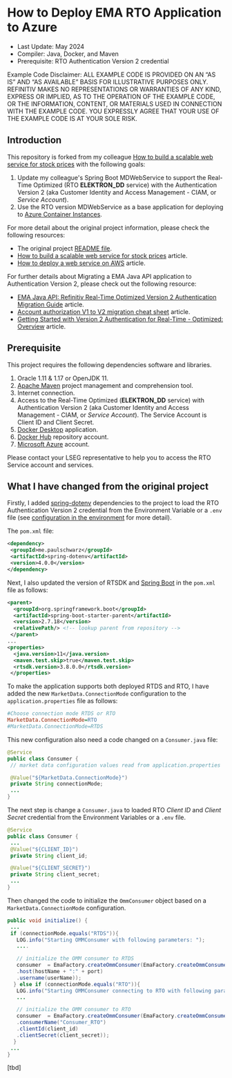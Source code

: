 # How to Deploy EMA RTO Application to Azure

- Last Update: May 2024
- Compiler: Java, Docker, and Maven
- Prerequisite: RTO Authentication Version 2 credential

Example Code Disclaimer:
ALL EXAMPLE CODE IS PROVIDED ON AN “AS IS” AND “AS AVAILABLE” BASIS FOR ILLUSTRATIVE PURPOSES ONLY. REFINITIV MAKES NO REPRESENTATIONS OR WARRANTIES OF ANY KIND, EXPRESS OR IMPLIED, AS TO THE OPERATION OF THE EXAMPLE CODE, OR THE INFORMATION, CONTENT, OR MATERIALS USED IN CONNECTION WITH THE EXAMPLE CODE. YOU EXPRESSLY AGREE THAT YOUR USE OF THE EXAMPLE CODE IS AT YOUR SOLE RISK.

## Introduction

This repository is forked from my colleague [How to build a scalable web service for stock prices](https://github.com/LSEG-API-Samples/Article.RTSDK.Java.MDWebService) with the following goals:

1. Update my colleague's Spring Boot MDWebService to support the Real-Time Optimized (RTO **ELEKTRON_DD** service) with the Authentication Version 2 (aka Customer Identity and Access Management - CIAM, or *Service Account*).
2. Use the RTO version MDWebService as a base application for deploying to [Azure Container Instances](https://azure.microsoft.com/en-us/products/container-instances).

For more detail about the original project information, please check the following resources:

- The original project [README file](https://github.com/LSEG-API-Samples/Article.RTSDK.Java.MDWebService/blob/main/README.md).
- [How to build a scalable web service for stock prices](https://developers.lseg.com/en/article-catalog/article/scalable-web-service-for-stock) article.
- [How to deploy a web service on AWS](https://developers.lseg.com/en/article-catalog/article/how-to-deply-a-web-service-on-aws) article.


For further details about Migrating a EMA Java API application to Authentication Version 2, please check out the following resource:

- [EMA Java API: Refinitiv Real-Time Optimized Version 2 Authentication Migration Guide](https://developers.lseg.com/en/article-catalog/article/ema-java-api-real-time-optimized-version-2-authentication-migration-guide) article.
- [Account authorization V1 to V2 migration cheat sheet](https://developers.lseg.com/en/article-catalog/article/account-authorization-v1-to-v2-migration-cheat-sheet) article.
- [Getting Started with Version 2 Authentication for Real-Time - Optimized: Overview](https://developers.lseg.com/en/article-catalog/article/getting-started-with-version-2-authentication-for-refinitiv-real) article.

## Prerequisite

This project requires the following dependencies software and libraries.

1. Oracle 1.11 & 1.17 or OpenJDK 11.
2. [Apache Maven](https://maven.apache.org/) project management and comprehension tool.
3. Internet connection.  
4. Access to the Real-Time Optimized (**ELEKTRON_DD** service) with Authentication Version 2 (aka Customer Identity and Access Management - CIAM, or *Service Account*). The Service Account is Client ID and Client Secret.
5. [Docker Desktop](https://www.docker.com/products/docker-desktop/) application.
6. [Docker Hub](https://hub.docker.com/) repository account.
7. [Microsoft Azure](https://azure.microsoft.com/en-us/) account.

Please contact your LSEG representative to help you to access the RTO Service account and services.

## What I have changed from the original project

Firstly, I added [spring-dotenv](https://github.com/paulschwarz/spring-dotenv) dependencies to the project to load the RTO Authentication Version 2 credential from the Environment Variable or a ```.env``` file (see [configuration in the environment](https://12factor.net/config) for more detail).

The ```pom.xml``` file:

```xml
<dependency>
 <groupId>me.paulschwarz</groupId>
 <artifactId>spring-dotenv</artifactId>
 <version>4.0.0</version>
</dependency>
```

Next, I also updated the version of RTSDK and [Spring Boot](https://spring.io/projects/spring-boot/) in the ```pom.xml``` file as follows:

```xml
<parent>
  <groupId>org.springframework.boot</groupId>
  <artifactId>spring-boot-starter-parent</artifactId>
  <version>2.7.18</version>
  <relativePath/> <!-- lookup parent from repository -->
 </parent>
...
<properties>
  <java.version>11</java.version>
  <maven.test.skip>true</maven.test.skip>
  <rtsdk.version>3.8.0.0</rtsdk.version>
 </properties>
```

To make the application supports both deployed RTDS and RTO, I have added the new ```MarketData.ConnectionMode``` configuration to the ```application.properties``` file as follows:

```ini
#Choose connection mode RTDS or RTO
MarketData.ConnectionMode=RTO
#MarketData.ConnectionMode=RTDS
```

This new configuration also need a code changed on a ```Consumer.java``` file:

```java
@Service
public class Consumer {
 // market data configuration values read from application.properties

 @Value("${MarketData.ConnectionMode}")
 private String connectionMode;
 ...
}
```

The next step is change a ```Consumer.java``` to loaded RTO *Client ID* and *Client Secret* credential from the Environment Variables or a ```.env``` file.

```java
@Service
public class Consumer {
 ...
 @Value("${CLIENT_ID}")
 private String client_id;

 @Value("${CLIENT_SECRET}")
 private String client_secret;
 ...
}
```

Then changed the code to initialize the ```OmmConsumer``` object based on a ```MarketData.ConnectionMode``` configuration.

```java
public void initialize() {
 ...
 if (connectionMode.equals("RTDS")){
   LOG.info("Starting OMMConsumer with following parameters: ");
   ....

   // initialize the OMM consumer to RTDS
   consumer  = EmaFactory.createOmmConsumer(EmaFactory.createOmmConsumerConfig()
   .host(hostName + ":" + port)
   .username(userName));
  } else if (connectionMode.equals("RTO")){
   LOG.info("Starting OMMConsumer connecting to RTO with following parameters: ");
   ...

   // initialize the OMM consumer to RTO
   consumer  = EmaFactory.createOmmConsumer(EmaFactory.createOmmConsumerConfig()
   .consumerName("Consumer_RTO")
   .clientId(client_id)
   .clientSecret(client_secret));
  }
 ...
}
```

[tbd]